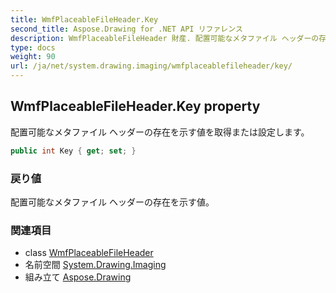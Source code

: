 ```yaml
---
title: WmfPlaceableFileHeader.Key
second_title: Aspose.Drawing for .NET API リファレンス
description: WmfPlaceableFileHeader 財産. 配置可能なメタファイル ヘッダーの存在を示す値を取得または設定します
type: docs
weight: 90
url: /ja/net/system.drawing.imaging/wmfplaceablefileheader/key/
---
```

## WmfPlaceableFileHeader.Key property

配置可能なメタファイル ヘッダーの存在を示す値を取得または設定します。

```csharp
public int Key { get; set; }
```

### 戻り値

配置可能なメタファイル ヘッダーの存在を示す値。

### 関連項目

* class [WmfPlaceableFileHeader](../)
* 名前空間 [System.Drawing.Imaging](../../wmfplaceablefileheader/)
* 組み立て [Aspose.Drawing](../../../)


